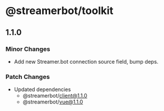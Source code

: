 # @streamerbot/toolkit

## 1.1.0

### Minor Changes

- Add new Streamer.bot connection source field, bump deps.

### Patch Changes

- Updated dependencies
  - @streamerbot/client@1.1.0
  - @streamerbot/vue@1.1.0
